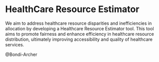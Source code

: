 # HealthCare Resource Estimator
We aim to address healthcare resource disparities and inefficiencies in allocation by developing a Healthcare Resource Estimator tool. This tool aims to promote fairness and enhance efficiency in healthcare resource distribution, ultimately improving accessibility and quality of healthcare services.

@Bondi-Archer
